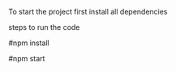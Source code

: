 

To start the project first install all dependencies


steps to run the code

#npm install

#npm start
